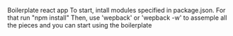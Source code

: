 Boilerplate react app
To start, intall modules specified in package.json. For that run "npm install"
Then, use 'wepback' or 'wepback -w' to assemple all the pieces and you can start using the boilerplate
